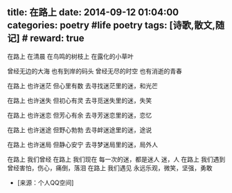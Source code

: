 title: 在路上 
date: 2014-09-12 01:04:00
categories: poetry #life poetry
tags: [诗歌,散文,随记]  # <!--more-->
reward: true
---

在路上
在清晨
在鸟鸣的树枝上
在露化的小草叶
 
曾经无边的大海
也有到岸的码头
曾经无尽的时空
也有消逝的青春
 
 <!--more-->
 
在路上
也许迷茫
但心里有数
去寻找迷茫里的迷，和光芒
 
在路上
也许迷失
但初心有灵
去寻觅迷失里的迷，失笑
 
在路上
也许迷恋
但芳心有余
去寻芳迷恋里的迷，恋忆
 
在路上
也许迷途
但野心勃勃
去寻衅迷途里的迷，途说
 
在路上
也许迷局
但静心安宁
去寻梦迷局里的迷，局外人
 
在路上
我们曾经
在路上
我们现在
每一次的迷，都是迷人
迷，人
在路上
我们遇到
曾经害怕，伤心，痛倒，落泪
在路上
我们遇见
永远乐观，微笑，坚强，勇敢



- [来源：个人QQ空间]